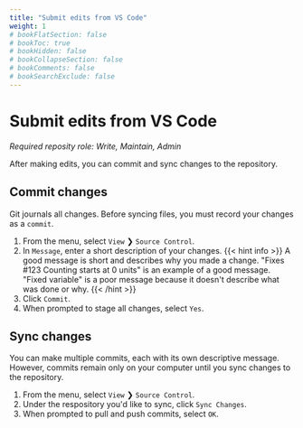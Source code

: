 ```yaml
---
title: "Submit edits from VS Code"
weight: 1
# bookFlatSection: false
# bookToc: true
# bookHidden: false
# bookCollapseSection: false
# bookComments: false
# bookSearchExclude: false
---
```


# Submit edits from VS Code

*Required reposity role: Write, Maintain, Admin*

After making edits, you can commit and sync changes to the repository.

## Commit changes

Git journals all changes. Before syncing files, you must record your changes as a `commit`.

1. From the menu, select `View` ❯ `Source Control`.
2. In `Message`, enter a short description of your changes.
{{< hint info >}}
A good message is short and describes why you made a change. "Fixes #123 Counting starts at 0 units" is an example of a good message. "Fixed variable" is a poor message because it doesn't describe what was done or why.
{{< /hint >}}
3. Click `Commit`.
4. When prompted to stage all changes, select `Yes`.

## Sync changes

You can make multiple commits, each with its own descriptive message. However, commits remain only on your computer until you sync changes to the repository.

1. From the menu, select `View` ❯ `Source Control`.
2. Under the respository you'd like to sync, click `Sync Changes`.
3. When prompted to pull and push commits, select `OK`.
